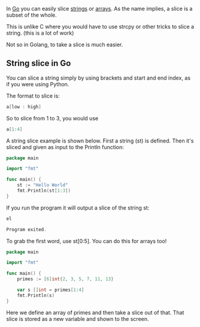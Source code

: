 In <a href="https://golang.org">Go</a> you can easily slice <a href="https://golangr.com/strings/">strings</a> or <a href="https://medium.com/rungo/the-anatomy-of-arrays-in-go-24429e4491b7">arrays</a>. As the name implies, a slice is a subset of the whole.

This is unlike C where you would have to use strcpy or other tricks to slice a string. (this is a lot of work)

Not so in Golang, to take a slice is much easier.

## String slice in Go

You can slice a string simply by using brackets and start and end index, as if you were using Python.

The format to slice is:

```go
a[low : high]
```

So to slice from 1 to 3, you would use

```go
a[1:4]
```

A string slice example is shown below. First a string (st) is defined. Then it's sliced and given as input to the Println function:

```go
package main

import "fmt"

func main() {
	st := "Hello World"
	fmt.Println(st[1:3])
}
```

If you run the program it will output a slice of the string st:

```go
el

Program exited.
```

To grab the first word, use st[0:5]. You can do this for arrays too!

```go
package main

import "fmt"

func main() {
	primes := [6]int{2, 3, 5, 7, 11, 13}

	var s []int = primes[1:4]
	fmt.Println(s)
}
```

Here we define an array of primes and then take a slice out of that. That slice is stored as a new variable and shown to the screen.



